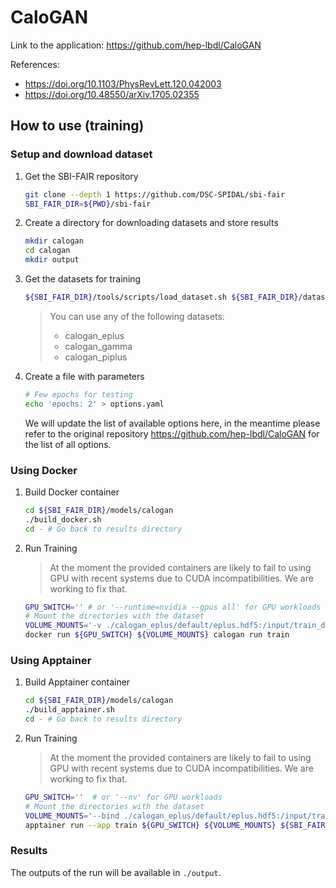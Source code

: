 

# CaloGAN
Link to the application: 
https://github.com/hep-lbdl/CaloGAN

References: 
- https://doi.org/10.1103/PhysRevLett.120.042003
- https://doi.org/10.48550/arXiv.1705.02355


## How to use (training)
### Setup and download dataset
1. Get the SBI-FAIR repository 
    ```bash
    git clone --depth 1 https://github.com/DSC-SPIDAL/sbi-fair
    SBI_FAIR_DIR=${PWD}/sbi-fair
    ```

2. Create a directory for downloading datasets and store results
    ```bash
    mkdir calogan
    cd calogan
    mkdir output
    ```

3. Get the datasets for training

    ```bash
    ${SBI_FAIR_DIR}/tools/scripts/load_dataset.sh ${SBI_FAIR_DIR}/datasets/calogan/datasets.yaml calogan_eplus
    ```
    > You can use any of the following datasets:
    > -  calogan_eplus
    > -  calogan_gamma
    > -  calogan_piplus
    

4. Create a file with parameters 
    ```bash
    # Few epochs for testing
    echo 'epochs: 2' > options.yaml 
    ```
    We will update the list of available options here, in the meantime please
    refer to the original repository https://github.com/hep-lbdl/CaloGAN for the list of all options.

### Using Docker
1. Build Docker container
    ```bash
    cd ${SBI_FAIR_DIR}/models/calogan
    ./build_docker.sh
    cd - # Go back to results directory 
    ```

2. Run Training 
    > At the moment the provided containers are likely to fail to using GPU with recent
    > systems due to CUDA incompatibilities. We are working to fix that.
    ```bash
    GPU_SWITCH='' # or '--runtime=nvidia --gpus all' for GPU workloads
    # Mount the directories with the dataset
    VOLUME_MOUNTS='-v ./calogan_eplus/default/eplus.hdf5:/input/train_dataset -v ./output:/output -v ./options.yaml:/input/options.yaml'
    docker run ${GPU_SWITCH} ${VOLUME_MOUNTS} calogan run train
    ```

### Using Apptainer
1. Build Apptainer container
    ```bash
    cd ${SBI_FAIR_DIR}/models/calogan
    ./build_apptainer.sh
    cd - # Go back to results directory 
    ```

2. Run Training 
    > At the moment the provided containers are likely to fail to using GPU with recent
    > systems due to CUDA incompatibilities. We are working to fix that.
    ```bash
    GPU_SWITCH=''  # or '--nv' for GPU workloads
    # Mount the directories with the dataset
    VOLUME_MOUNTS='--bind ./calogan_eplus/default/eplus.hdf5:/input/train_dataset --bind ./output:/output --bind ./options.yaml:/input/options.yaml'
    apptainer run --app train ${GPU_SWITCH} ${VOLUME_MOUNTS} ${SBI_FAIR_DIR}/models/calogan/calogan.sif
    ```

### Results
The outputs of the run will be available in `./output`.